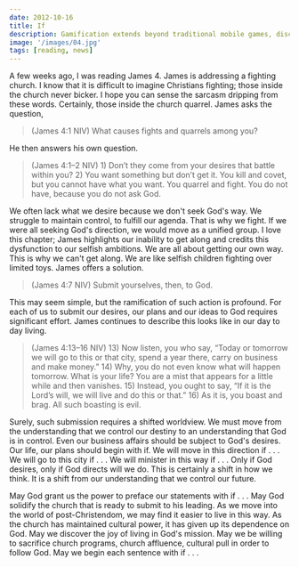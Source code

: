 ```yaml
---
date: 2012-10-16
title: If
description: Gamification extends beyond traditional mobile games, discovering innovative strategies to incorporate game-like elements into non-gaming apps for enhanced
image: '/images/04.jpg'
tags: [reading, news]
---
```


A few weeks ago, I was reading James 4. James is addressing a fighting church. I know that it is difficult to imagine Christians fighting; those inside the church never bicker. I hope you can sense the sarcasm dripping from these words. Certainly, those inside the church quarrel. James asks the question, 

>(James 4:1 NIV) What causes fights and quarrels among you?

He then answers his own question.

>(James 4:1–2 NIV)  1) Don’t they come from your desires that battle within you? 2) You want something but don’t get it. You kill and covet, but you cannot have what you want. You quarrel and fight. You do not have, because you do not ask God.

We often lack what we desire because we don't seek God's way. We struggle to maintain control, to fulfill our agenda. That is why we fight. If we were all seeking God's direction, we would move as a unified group. I love this chapter; James highlights our inability to get along and credits this dysfunction to our selfish ambitions. We are all about getting our own way. This is why we can't get along. We are like selfish children fighting over limited toys. James offers a solution.

>(James 4:7 NIV) Submit yourselves, then, to God.

This may seem simple, but the ramification of such action is profound. For each of us to submit our desires, our plans and our ideas to God requires significant effort. James continues to describe this looks like in our day to day living.

>(James 4:13–16 NIV)  13) Now listen, you who say, “Today or tomorrow we will go to this or that city, spend a year there, carry on business and make money.” 14) Why, you do not even know what will happen tomorrow. What is your life? You are a mist that appears for a little while and then vanishes. 15) Instead, you ought to say, “If it is the Lord’s will, we will live and do this or that.” 16) As it is, you boast and brag. All such boasting is evil. 

Surely, such submission requires a shifted worldview. We must move from the understanding that we control our destiny to an understanding that God is in control. Even our business affairs should be subject to God's desires. Our life, our plans should begin with if. We will move in this direction if . . . We will go to this city if . . .  We will minister in this way if . . . Only if God desires, only if God directs will we do. This is certainly a shift in how we think. It is a shift from our understanding that we control our future.

May God grant us the power to preface our statements with if . . . May God solidify the church that is ready to submit to his leading. As we move into the world of post-Christendom, we may find it easier to live in this way. As the church has maintained cultural power, it has given up its dependence on God. May we discover the joy of living in God's mission. May we be willing to sacrifice church programs, church affluence, cultural pull in order to follow God. May we begin each sentence with if . . .
